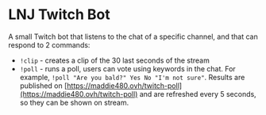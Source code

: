 # LNJ Twitch Bot

A small Twitch bot that listens to the chat of a specific channel, and that can respond to 2 commands:
* `!clip` - creates a clip of the 30 last seconds of the stream
* `!poll` - runs a poll, users can vote using keywords in the chat. For example, `!poll "Are you bald?" Yes No "I'm not sure"`. Results are published on [https://maddie480.ovh/twitch-poll](https://maddie480.ovh/twitch-poll) and are refreshed every 5 seconds, so they can be shown on stream.